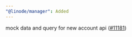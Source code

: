 ```yaml
---
"@linode/manager": Added
---
```


mock data and query for new account api  ([#11181](https://github.com/linode/manager/pull/11181))
